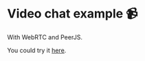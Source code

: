 # Video chat example 📹

With WebRTC and PeerJS.

You could try it [here](https://vvovk-video-chat-example.herokuapp.com).
